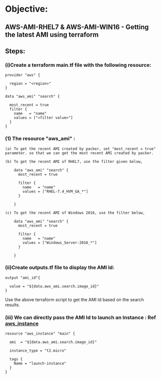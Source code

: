 # Objective:
## AWS-AMI-RHEL7 & AWS-AMI-WIN16 - Getting the latest AMI using terraform


## Steps:

### (i)Create a terraform main.tf file with the following resource:


	provider "aws" {

	  region = "<region>"
	}

	data "aws_ami" "search" {

	  most_recent = true
	  filter {
	    name   = "name"
	    values = ["<filter value>"]
	  }
	}


### (1) The resource "aws_ami" :

	(a) To get the recent AMI created by packer, set "most_recent = true" parameter. so that we can get the most recent AMI created by packer.

	(b) To get the recent AMI of RHEL7, use the filter given below,
		
		data "aws_ami" "search" {
		  most_recent = true

		  filter {
		    name   = "name"
		    values = ["RHEL-7.4_HVM_GA_*"]
		  }

		}

	(c) To get the recent AMI of Windows 2016, use the filter below,

		data "aws_ami" "search" {
		  most_recent = true

		  filter {
		    name   = "name"
		    values = ["Windows_Server-2016_*"]
		  }

		}

### (ii)Create outputs.tf file to display the AMI Id:
	
	output "ami_id"{

	  value = "${data.aws_ami.search.image_id}"
	}

Use the above terraform script to get the AMI Id based on the search results.


### (iii) We can directly pass the AMI Id to launch an Instance : Ref [aws_instance](https://www.terraform.io/docs/providers/aws/r/instance.html)

	resource "aws_instance" "main" {

	  ami  = "${data.aws_ami.search.image_id}"

	  instance_type = "t2.micro"

	  tags {
	    Name = "launch-instance"
	  }
	}







